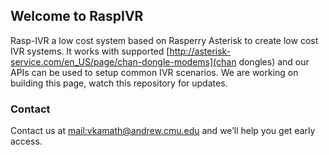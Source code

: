 ## Welcome to RaspIVR

Rasp-IVR a low cost system based on Rasperry Asterisk to create low cost IVR systems. It works with supported [http://asterisk-service.com/en_US/page/chan-dongle-modems](chan dongles) and our APIs can be used to setup common IVR scenarios. We are working on building this page, watch this repository for updates.


### Contact

Contact us at [mail:vkamath@andrew.cmu.edu](vkamath@andrew.cmu.edu) and we’ll help you get early access. 
